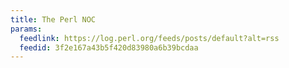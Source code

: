 ```yaml
---
title: The Perl NOC
params:
  feedlink: https://log.perl.org/feeds/posts/default?alt=rss
  feedid: 3f2e167a43b5f420d83980a6b39bcdaa
---
```

